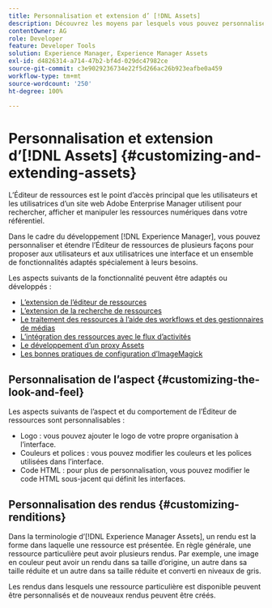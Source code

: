 ```yaml
---
title: Personnalisation et extension d’ [!DNL Assets]
description: Découvrez les moyens par lesquels vous pouvez personnaliser et étendre le Partage de ressources et l’Éditeur de ressources, qui proposent aux utilisateurs une interface et un ensemble de fonctionnalités spécialement adaptés.
contentOwner: AG
role: Developer
feature: Developer Tools
solution: Experience Manager, Experience Manager Assets
exl-id: d4826314-a714-47b2-bf4d-029dc47982ce
source-git-commit: c3e9029236734e22f5d266ac26b923eafbe0a459
workflow-type: tm+mt
source-wordcount: '250'
ht-degree: 100%

---
```


# Personnalisation et extension d’[!DNL Assets] {#customizing-and-extending-assets}

L’Éditeur de ressources est le point d’accès principal que les utilisateurs et les utilisatrices d’un site web Adobe Enterprise Manager utilisent pour rechercher, afficher et manipuler les ressources numériques dans votre référentiel.

Dans le cadre du développement [!DNL Experience Manager], vous pouvez personnaliser et étendre l’Éditeur de ressources de plusieurs façons pour proposer aux utilisateurs et aux utilisatrices une interface et un ensemble de fonctionnalités adaptés spécialement à leurs besoins.

Les aspects suivants de la fonctionnalité peuvent être adaptés ou développés :

* [L’extension de l’éditeur de ressources](asseteditorx.md)
* [L’extension de la recherche de ressources](searchx.md)
* [Le traitement des ressources à l’aide des workflows et des gestionnaires de médias](media-handlers.md)
* [L’intégration des ressources avec le flux d’activités](extending-activity-stream.md)
* [Le développement d’un proxy Assets](proxy.md)
* [Les bonnes pratiques de configuration d’ImageMagick](best-practices-for-imagemagick.md)

## Personnalisation de l’aspect {#customizing-the-look-and-feel}

Les aspects suivants de l’aspect et du comportement de l’Éditeur de ressources sont personnalisables :

* Logo : vous pouvez ajouter le logo de votre propre organisation à l’interface.
* Couleurs et polices : vous pouvez modifier les couleurs et les polices utilisées dans l’interface.
* Code HTML : pour plus de personnalisation, vous pouvez modifier le code HTML sous-jacent qui définit les interfaces.

## Personnalisation des rendus {#customizing-renditions}

Dans la terminologie d’[!DNL Experience Manager Assets], un rendu est la forme dans laquelle une ressource est présentée. En règle générale, une ressource particulière peut avoir plusieurs rendus. Par exemple, une image en couleur peut avoir un rendu dans sa taille d’origine, un autre dans sa taille réduite et un autre dans sa taille réduite et converti en niveaux de gris.

Les rendus dans lesquels une ressource particulière est disponible peuvent être personnalisés et de nouveaux rendus peuvent être créés.
